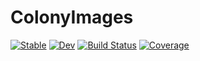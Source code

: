 # ColonyImages

[![Stable](https://img.shields.io/badge/docs-stable-blue.svg)](https://AndreasKuhn-ak.github.io/ColonyImages.jl/stable/)
[![Dev](https://img.shields.io/badge/docs-dev-blue.svg)](https://AndreasKuhn-ak.github.io/ColonyImages.jl/dev/)
[![Build Status](https://github.com/AndreasKuhn-ak/ColonyImages.jl/actions/workflows/CI.yml/badge.svg?branch=master)](https://github.com/AndreasKuhn-ak/ColonyImages.jl/actions/workflows/CI.yml?query=branch%3Amaster)
[![Coverage](https://codecov.io/gh/AndreasKuhn-ak/ColonyImages.jl/branch/master/graph/badge.svg)](https://codecov.io/gh/AndreasKuhn-ak/ColonyImages.jl)

